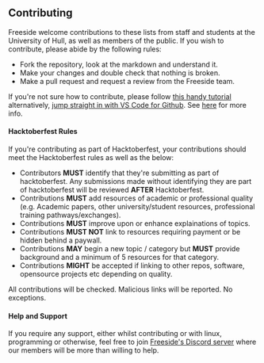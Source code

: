 ## Contributing <a name="contributing"></a>
Freeside welcome contributions to these lists from staff and students at the University of Hull, as well as members of the public. If you wish to contribute, please abide by the following rules:

- Fork the repository, look at the markdown and understand it. 
- Make your changes and double check that nothing is broken.
- Make a pull request and request a review from the Freeside team.

If you're not sure how to contribute, please follow [this handy tutorial](https://love.edwardcharl.es/contributing-to-the-freeside-srl/) alternatively, [jump straight in with VS Code for Github](https://github.dev/FreesideHull/StudentResources). See [here](https://docs.github.com/en/codespaces/developing-in-codespaces/web-based-editor) for more info.

#### Hacktoberfest Rules
If you're contributing as part of Hacktoberfest, your contributions should meet the Hacktoberfest rules as well as the below:

- Contributors **MUST** identify that they're submitting as part of hacktoberfest. Any submissions made without identifying they are part of hacktoberfest will be reviewed **AFTER** Hacktoberfest.
- Contributions **MUST** add resources of academic or professional quality (e.g. Academic papers, other university/student resources, professional training pathways/exchanges).
- Contributions **MUST** improve upon or enhance explainations of topics.
- Contributions **MUST NOT** link to resources requiring payment or be hidden behind a paywall.
- Contributions **MAY** begin a new topic / category but **MUST** provide background and a minimum of 5 resources for that category.
- Contributions **MIGHT** be accepted if linking to other repos, software, opensource projects etc depending on quality.

All contributions will be checked. Malicious links will be reported. No exceptions.

#### Help and Support 
If you require any support, either whilst contributing or with linux, programming or otherwise, feel free to join [Freeside's Discord server](http://discord.freeside.co.uk/) where our members will be more than willing to help.